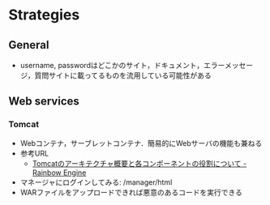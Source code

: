 # Strategies

## General
- username, passwordはどこかのサイト，ドキュメント，エラーメッセージ，質問サイトに載ってるものを流用している可能性がある

## Web services
### Tomcat
- Webコンテナ，サーブレットコンテナ．簡易的にWebサーバの機能も兼ねる
- 参考URL
  - [Tomcatのアーキテクチャ概要と各コンポーネントの役割について - Rainbow Engine](https://rainbow-engine.com/architecture-of-tomcat/)
- マネージャにログインしてみる: /manager/html
- WARファイルをアップロードできれば悪意のあるコードを実行できる
